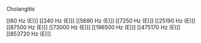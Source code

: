 Cholangitis

[[60 Hz (E)]]
[[240 Hz (E)]]
[[5690 Hz (E)]]
[[7250 Hz (E)]]
[[25190 Hz (E)]]
[[87500 Hz (E)]]
[[73000 Hz (E)]]
[[196500 Hz (E)]]
[[475170 Hz (E)]]
[[853720 Hz (E)]]